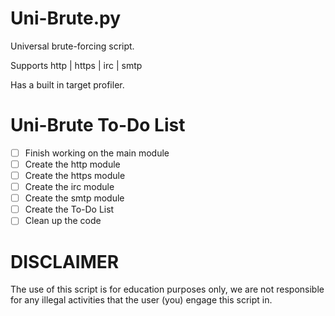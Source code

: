 # Uni-Brute.py

Universal brute-forcing script.

Supports http | https | irc | smtp

Has a built in target profiler.

# Uni-Brute To-Do List

- [ ] Finish working on the main module
- [ ] Create the http module
- [ ] Create the https module
- [ ] Create the irc module
- [ ] Create the smtp module
- [ ] Create the To-Do List
- [ ] Clean up the code

# DISCLAIMER

The use of this script is for education purposes only, we are not responsible for any illegal activities that the user (you) engage this script in.
